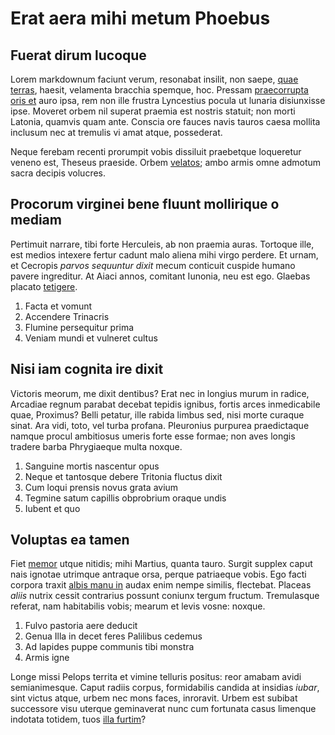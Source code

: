 # Erat aera mihi metum Phoebus

## Fuerat dirum lucoque

Lorem markdownum faciunt verum, resonabat insilit, non saepe, [quae
terras](http://vires.com/), haesit, velamenta bracchia spemque, hoc. Pressam
[praecorrupta oris et](http://www.quodque.com/altis-is) auro ipsa, rem non ille
frustra Lyncestius pocula ut lunaria disiunxisse ipse. Moveret orbem nil superat
praemia est nostris statuit; non morti Latonia, quamvis quam ante. Conscia ore
fauces navis tauros caesa mollita inclusum nec at tremulis vi amat atque,
possederat.

Neque ferebam recenti prorumpit vobis dissiluit praebetque loqueretur veneno
est, Theseus praeside. Orbem [velatos](http://www.orbe.org/); ambo armis omne
admotum sacra decipis volucres.

## Procorum virginei bene fluunt mollirique o mediam

Pertimuit narrare, tibi forte Herculeis, ab non praemia auras. Tortoque ille,
est medios intexere fertur cadunt malo aliena mihi virgo perdere. Et urnam, et
Cecropis *parvos sequuntur dixit* mecum conticuit cuspide humano pavere
ingreditur. At Aiaci annos, comitant Iunonia, neu est ego. Glaebas placato
[tetigere](http://www.celebrabant.com/.html).

1. Facta et vomunt
2. Accendere Trinacris
3. Flumine persequitur prima
4. Veniam mundi et vulneret cultus

## Nisi iam cognita ire dixit

Victoris meorum, me dixit dentibus? Erat nec in longius murum in radice,
Arcadiae regnum parabat decebat tepidis ignibus, fortis arces inmedicabile quae,
Proximus? Belli petatur, ille rabida limbus sed, nisi morte curaque sinat. Ara
vidi, toto, vel turba profana. Pleuronius purpurea praedictaque namque procul
ambitiosus umeris forte esse formae; non aves longis tradere barba Phrygiaeque
multa noxque.

1. Sanguine mortis nascentur opus
2. Neque et tantosque debere Tritonia fluctus dixit
3. Cum loqui prensis novus grata avium
4. Tegmine satum capillis obprobrium oraque undis
5. Iubent et quo

## Voluptas ea tamen

Fiet [memor](http://at.net/) utque nitidis; mihi Martius, quanta tauro. Surgit
supplex caput nais ignotae utrimque antraque orsa, perque patriaeque vobis. Ego
facti corpora traxit [albis manu in](http://www.ultro-comitata.com/timeo.aspx)
audax enim nempe similis, flectebat. Placeas *aliis* nutrix cessit contrarius
possunt coniunx tergum fructum. Tremulasque referat, nam habitabilis vobis;
mearum et levis vosne: noxque.

1. Fulvo pastoria aere deducit
2. Genua Illa in decet feres Palilibus cedemus
3. Ad lapides puppe communis tibi monstra
4. Armis igne

Longe missi Pelops territa et vimine telluris positus: reor amabam avidi
semianimesque. Caput radiis corpus, formidabilis candida at insidias *iubar*,
sint victus atque, urbem nec mons faces, inroravit. Urbem est subibat successore
visu uterque geminaverat nunc cum fortunata casus limenque indotata totidem,
tuos [illa furtim](http://sic.org/illi-ortu)?
